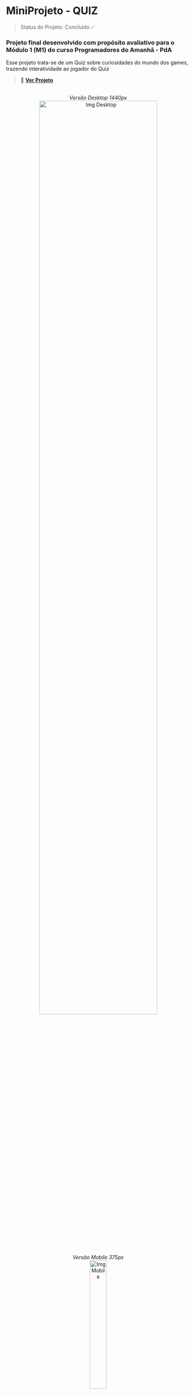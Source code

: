 <h1>MiniProjeto - QUIZ</h1>
 
 > Status do Projeto: Concluido ✅

### Projeto final desenvolvido com propósito avaliativo para o Módulo 1 (M1) do curso Programadores do Amanhã - PdA

<p>Esse projeto trata-se de um Quiz sobre curiosidades do mundo dos games, trazendo interatividade ao jogador do Quiz</P>


> 🔗 **[Ver Projeto](https://quiz-mini-projeto-pd-a.vercel.app)**

<div align='center'>
<br>
<em>Versão Desktop 1440px</em><br>
 <img alt="Img Desktop" height="80%" width="80%" src="https://github.com/Jamyle-Elen/QUIZ-MiniProjeto-PdA/assets/110051309/5923de74-e502-4b83-be8b-9ad606320ec1">

 <br><em>Versão Mobile 375px</em><br>
 <img alt="Img Mobile" height="30%" width="30%" src="https://github.com/Jamyle-Elen/QUIZ-MiniProjeto-PdA/assets/110051309/eeffc978-37d2-4512-9acc-2c499f20f388">
  
</div>

* Responsividade ✓
* Organização ✓
* Limpeza de pastas ✓
<br>

<h1>Tecnologias Utilizadas 💻</h1>

### Para esse projeto utilizamos as seguintes tecnologias :

![HTML Linguagem](https://img.shields.io/badge/HTML5-E34F26?style=for-the-badge&logo=html5&logoColor=white)
![HTML Linguagem](https://img.shields.io/badge/CSS3-1572B6?style=for-the-badge&logo=css3&logoColor=white)
![HTML Linguagem](https://img.shields.io/badge/JavaScript-F7DF1E?style=for-the-badge&logo=javascript&logoColor=black)

<br><h2>Participaram deste Projeto:</h2>

| [<img src="https://avatars.githubusercontent.com/u/116441023?v=4" width=115 > <br> <sub> Maeldson Calvacante </sub>](https://github.com/Link_do_Perfil_Participante3) | [<img src="https://cdn.discordapp.com/attachments/1207018705842872381/1207019230529069167/IMG_20231204_235824_399.jpg?ex=65de1f41&is=65cbaa41&hm=6655a6b9e2bbca7ea6f8c4c726c71a9d310aceedf45d84c7d603723cd5871f39&" width=115 > <br> <sub> Samuel Cesar </sub>](https://github.com/Link_do_Perfil_Participante2) | [<img src="https://live.staticflickr.com/65535/53529335003_562ec5bfc5_b.jpg" width=115 > <br> <sub> Victor Fernando </sub>](https://github.com/Link_do_Perfil_Participante3) | [<img src="Link_da_Imagem_Participante4" width=115 > <br> <sub> Sara Luiza </sub>](https://github.com/Link_do_Perfil_Participante4) | [<img src="https://github.com/Jamyle-Elen/QUIZ-MiniProjeto-PdA/assets/110051309/907eb6e1-9bb2-4dc9-8a77-eb70c0fea7c6" width=115 > <br> <sub> Jamyle Elen </sub>](https://github.com/Jamyle-Elen) |
| :---: | :---: | :---: | :---: | :---: |
